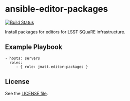 ansible-editor-packages
=======================

[![Build Status](https://travis-ci.org/jmatt/ansible-editor-packages.svg?branch=master)](https://travis-ci.org/jmatt/ansible-editor-packages)

Install packages for editors for LSST SQuaRE infrastructure.

Example Playbook
----------------

    - hosts: servers
      roles:
         - { role: jmatt.editor-packages }

License
-------

See the [LICENSE file](/LICENSE).
